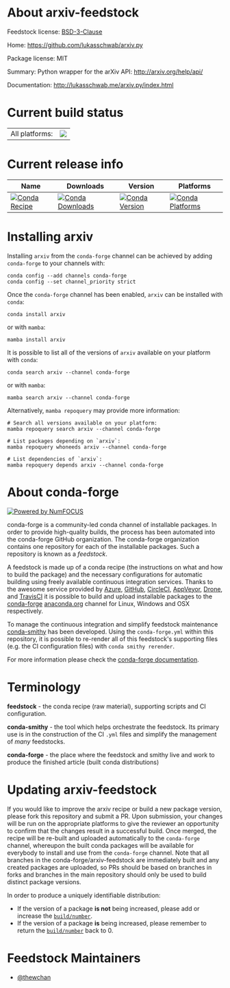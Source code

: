 About arxiv-feedstock
=====================

Feedstock license: [BSD-3-Clause](https://github.com/conda-forge/arxiv-feedstock/blob/main/LICENSE.txt)

Home: https://github.com/lukasschwab/arxiv.py

Package license: MIT

Summary: Python wrapper for the arXiv API: http://arxiv.org/help/api/

Documentation: http://lukasschwab.me/arxiv.py/index.html

Current build status
====================


<table><tr><td>All platforms:</td>
    <td>
      <a href="https://dev.azure.com/conda-forge/feedstock-builds/_build/latest?definitionId=13046&branchName=main">
        <img src="https://dev.azure.com/conda-forge/feedstock-builds/_apis/build/status/arxiv-feedstock?branchName=main">
      </a>
    </td>
  </tr>
</table>

Current release info
====================

| Name | Downloads | Version | Platforms |
| --- | --- | --- | --- |
| [![Conda Recipe](https://img.shields.io/badge/recipe-arxiv-green.svg)](https://anaconda.org/conda-forge/arxiv) | [![Conda Downloads](https://img.shields.io/conda/dn/conda-forge/arxiv.svg)](https://anaconda.org/conda-forge/arxiv) | [![Conda Version](https://img.shields.io/conda/vn/conda-forge/arxiv.svg)](https://anaconda.org/conda-forge/arxiv) | [![Conda Platforms](https://img.shields.io/conda/pn/conda-forge/arxiv.svg)](https://anaconda.org/conda-forge/arxiv) |

Installing arxiv
================

Installing `arxiv` from the `conda-forge` channel can be achieved by adding `conda-forge` to your channels with:

```
conda config --add channels conda-forge
conda config --set channel_priority strict
```

Once the `conda-forge` channel has been enabled, `arxiv` can be installed with `conda`:

```
conda install arxiv
```

or with `mamba`:

```
mamba install arxiv
```

It is possible to list all of the versions of `arxiv` available on your platform with `conda`:

```
conda search arxiv --channel conda-forge
```

or with `mamba`:

```
mamba search arxiv --channel conda-forge
```

Alternatively, `mamba repoquery` may provide more information:

```
# Search all versions available on your platform:
mamba repoquery search arxiv --channel conda-forge

# List packages depending on `arxiv`:
mamba repoquery whoneeds arxiv --channel conda-forge

# List dependencies of `arxiv`:
mamba repoquery depends arxiv --channel conda-forge
```


About conda-forge
=================

[![Powered by
NumFOCUS](https://img.shields.io/badge/powered%20by-NumFOCUS-orange.svg?style=flat&colorA=E1523D&colorB=007D8A)](https://numfocus.org)

conda-forge is a community-led conda channel of installable packages.
In order to provide high-quality builds, the process has been automated into the
conda-forge GitHub organization. The conda-forge organization contains one repository
for each of the installable packages. Such a repository is known as a *feedstock*.

A feedstock is made up of a conda recipe (the instructions on what and how to build
the package) and the necessary configurations for automatic building using freely
available continuous integration services. Thanks to the awesome service provided by
[Azure](https://azure.microsoft.com/en-us/services/devops/), [GitHub](https://github.com/),
[CircleCI](https://circleci.com/), [AppVeyor](https://www.appveyor.com/),
[Drone](https://cloud.drone.io/welcome), and [TravisCI](https://travis-ci.com/)
it is possible to build and upload installable packages to the
[conda-forge](https://anaconda.org/conda-forge) [anaconda.org](https://anaconda.org/)
channel for Linux, Windows and OSX respectively.

To manage the continuous integration and simplify feedstock maintenance
[conda-smithy](https://github.com/conda-forge/conda-smithy) has been developed.
Using the ``conda-forge.yml`` within this repository, it is possible to re-render all of
this feedstock's supporting files (e.g. the CI configuration files) with ``conda smithy rerender``.

For more information please check the [conda-forge documentation](https://conda-forge.org/docs/).

Terminology
===========

**feedstock** - the conda recipe (raw material), supporting scripts and CI configuration.

**conda-smithy** - the tool which helps orchestrate the feedstock.
                   Its primary use is in the construction of the CI ``.yml`` files
                   and simplify the management of *many* feedstocks.

**conda-forge** - the place where the feedstock and smithy live and work to
                  produce the finished article (built conda distributions)


Updating arxiv-feedstock
========================

If you would like to improve the arxiv recipe or build a new
package version, please fork this repository and submit a PR. Upon submission,
your changes will be run on the appropriate platforms to give the reviewer an
opportunity to confirm that the changes result in a successful build. Once
merged, the recipe will be re-built and uploaded automatically to the
`conda-forge` channel, whereupon the built conda packages will be available for
everybody to install and use from the `conda-forge` channel.
Note that all branches in the conda-forge/arxiv-feedstock are
immediately built and any created packages are uploaded, so PRs should be based
on branches in forks and branches in the main repository should only be used to
build distinct package versions.

In order to produce a uniquely identifiable distribution:
 * If the version of a package **is not** being increased, please add or increase
   the [``build/number``](https://docs.conda.io/projects/conda-build/en/latest/resources/define-metadata.html#build-number-and-string).
 * If the version of a package **is** being increased, please remember to return
   the [``build/number``](https://docs.conda.io/projects/conda-build/en/latest/resources/define-metadata.html#build-number-and-string)
   back to 0.

Feedstock Maintainers
=====================

* [@thewchan](https://github.com/thewchan/)


